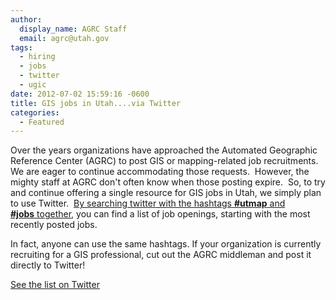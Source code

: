 ```yaml
---
author:
  display_name: AGRC Staff
  email: agrc@utah.gov
tags:
  - hiring
  - jobs
  - twitter
  - ugic
date: 2012-07-02 15:59:16 -0600
title: GIS jobs in Utah....via Twitter
categories:
  - Featured
---
```

<p>Over the years organizations have approached the Automated Geographic Reference Center (AGRC) to post GIS or mapping-related job recruitments. We are eager to continue accommodating those requests.  However, the mighty staff at AGRC don't often know when those posting expire.  So, to try and continue offering a single resource for GIS jobs in Utah, we simply plan to use Twitter.  <a href="https://twitter.com/#!/search/utmap%20jobs">By searching twitter with the hashtags <strong>#utmap</strong> and <strong>#jobs</strong> together</a>, you can find a list of job openings, starting with the most recently posted jobs.</p>
<p>In fact, anyone can use the same hashtags. If your organization is currently recruiting for a GIS professional, cut out the AGRC middleman and post it directly to Twitter!</p>
<p><a href="https://twitter.com/#!/search/utmap%20jobs">See the list on Twitter</a></p>
